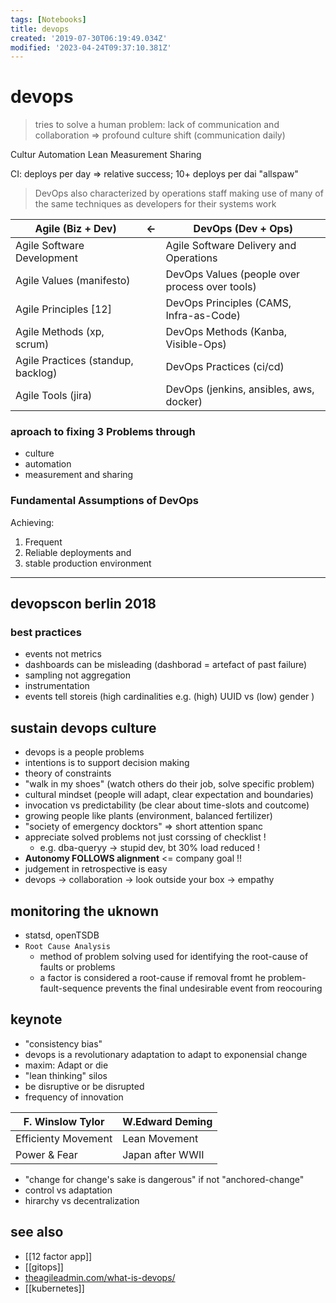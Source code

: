 ```yaml
---
tags: [Notebooks]
title: devops
created: '2019-07-30T06:19:49.034Z'
modified: '2023-04-24T09:37:10.381Z'
---
```


# devops

> tries to solve a human problem: lack of communication and collaboration
> => profound culture shift (communication daily)

Cultur
Automation
Lean
Measurement
Sharing

CI: deploys per day => relative success; 10+ deploys per dai "allspaw"

> DevOps also characterized by operations staff making use of many of the same techniques as developers for their systems work

Agile (Biz + Dev) | <- | DevOps (Dev + Ops)
--|--|--
Agile Software Development | | Agile Software Delivery and Operations
Agile Values (manifesto) | | DevOps Values (people over process over tools)
Agile Principles [12] | | DevOps Principles (CAMS, Infra-as-Code)
Agile Methods (xp, scrum) | | DevOps Methods (Kanba, Visible-Ops)
Agile Practices (standup, backlog) | | DevOps Practices (ci/cd)
Agile Tools (jira) | | DevOps (jenkins, ansibles, aws, docker)

### aproach to fixing 3 Problems through
- culture
- automation
- measurement and sharing

### Fundamental Assumptions of DevOps

Achieving:
1. Frequent
2. Reliable deployments and
3. stable production environment

---

## devopscon berlin 2018

### best practices
- events not metrics
- dashboards can be misleading (dashborad = artefact of past failure)
- sampling not aggregation
- instrumentation
- events tell storeis (high cardinalities e.g. (high) UUID vs (low) gender )

## sustain devops culture
- devops is a people problems
- intentions is to support decision making
- theory of constraints
- "walk in my shoes" (watch others do their job, solve specific problem)
- cultural mindset (people will adapt, clear expectation and boundaries)
- invocation vs predictability (be clear about time-slots and coutcome)
- growing people like plants (environment, balanced fertilizer)
- "society of emergency docktors" => short attention spanc
- appreciate solved problems not just corssing of checklist !
  - e.g. dba-queryy -> stupid dev, bt 30% load reduced !
- __Autonomy FOLLOWS alignment__ <= company goal !!
- judgement in retrospective is easy
- devops -> collaboration -> look outside your box -> empathy

## monitoring the uknown
- statsd, openTSDB
- `Root Cause Analysis` 
  - method of problem solving used for identifying the root-cause of faults or problems
  - a factor is considered a root-cause if removal fromt he problem-fault-sequence prevents the final undesirable event from reocouring

## keynote
- "consistency bias"
- devops is a revolutionary adaptation to adapt to exponensial change
- maxim: Adapt or die
- "lean thinking" silos
- be disruptive or be disrupted
- frequency of innovation

F. Winslow Tylor | W.Edward Deming
--|--
Efficienty Movement | Lean Movement
Power & Fear | Japan after WWII

- "change for change's sake is dangerous" if not "anchored-change"
- control vs adaptation
- hirarchy vs decentralization

## see also

- [[12 factor app]]
- [[gitops]]
- [theagileadmin.com/what-is-devops/](https://theagileadmin.com/what-is-devops/)
- [[kubernetes]]

